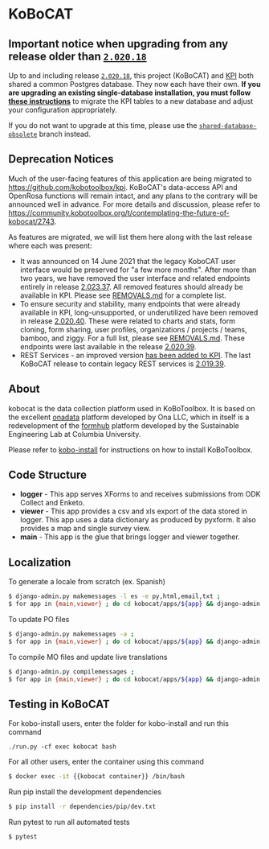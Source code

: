 # KoBoCAT

## Important notice when upgrading from any release older than [`2.020.18`](https://github.com/kobotoolbox/kobocat/releases/tag/2.020.18)

Up to and including release [`2.020.18`](https://github.com/kobotoolbox/kobocat/releases/tag/2.020.18), this project (KoBoCAT) and [KPI](https://github.com/kobotoolbox/kpi) both shared a common Postgres database. They now each have their own. **If you are upgrading an existing single-database installation, you must follow [these instructions](https://community.kobotoolbox.org/t/upgrading-to-separate-databases-for-kpi-and-kobocat/7202)** to migrate the KPI tables to a new database and adjust your configuration appropriately.

If you do not want to upgrade at this time, please use the [`shared-database-obsolete`](https://github.com/kobotoolbox/kobocat/tree/shared-database-obsolete) branch instead.

## Deprecation Notices

Much of the user-facing features of this application are being migrated
to <https://github.com/kobotoolbox/kpi>. KoBoCAT's data-access API and
OpenRosa functions will remain intact, and any plans to the contrary
will be announced well in advance. For more details and discussion,
please refer to
<https://community.kobotoolbox.org/t/contemplating-the-future-of-kobocat/2743>.

As features are migrated, we will list them here along with the last
release where each was present:

  - It was announced on 14 June 2021 that the legacy KoboCAT user interface
    would be preserved for "a few more months". After more than two years, we
    have removed the user interface and related endpoints entirely in release
    [2.023.37](https://github.com/kobotoolbox/kobocat/releases/tag/2.023.37).
    All removed features should already be available in KPI. Please see
    [REMOVALS.md](REMOVALS.md) for a complete list.
  - To ensure security and stability, many endpoints that were already
    available in KPI, long-unsupported, or underutilized have been removed in
    release
    [2.020.40](https://github.com/kobotoolbox/kobocat/releases/tag/2.020.40).
    These were related to charts and stats, form cloning, form sharing, user
    profiles, organizations / projects / teams, bamboo, and ziggy. For a full
    list, please see [REMOVALS.md](REMOVALS.md). These endpoints were last
    available in the release
    [2.020.39](https://github.com/kobotoolbox/kobocat/releases/tag/2.020.39).
  - REST Services - an improved version [has been added to
    KPI](https://github.com/kobotoolbox/kpi/pull/1864). The last KoBoCAT
    release to contain legacy REST services is
    [2.019.39](https://github.com/kobotoolbox/kobocat/releases/tag/2.019.39).

## About

kobocat is the data collection platform used in KoBoToolbox. It is based
on the excellent [onadata](http://github.com/onaio/onadata) platform
developed by Ona LLC, which in itself is a redevelopment of the
[formhub](http://github.com/SEL-Columbia/formhub) platform developed by
the Sustainable Engineering Lab at Columbia University.

Please refer to
[kobo-install](https://github.com/kobotoolbox/kobo-install) for
instructions on how to install KoBoToolbox.

## Code Structure

  - **logger** - This app serves XForms to and receives submissions from
    ODK Collect and Enketo.
  - **viewer** - This app provides a csv and xls export of the data
    stored in logger. This app uses a data dictionary as produced by
    pyxform. It also provides a map and single survey view.
  - **main** - This app is the glue that brings logger and viewer
    together.

## Localization

To generate a locale from scratch (ex. Spanish)

``` sh
$ django-admin.py makemessages -l es -e py,html,email,txt ;
$ for app in {main,viewer} ; do cd kobocat/apps/${app} && django-admin.py makemessages -d djangojs -l es && cd - ; done
```

To update PO files

``` sh
$ django-admin.py makemessages -a ;
$ for app in {main,viewer} ; do cd kobocat/apps/${app} && django-admin.py makemessages -d djangojs -a && cd - ; done
```

To compile MO files and update live translations

``` sh
$ django-admin.py compilemessages ;
$ for app in {main,viewer} ; do cd kobocat/apps/${app} && django-admin.py compilemessages && cd - ; done
```
## Testing in KoBoCAT

For kobo-install users, enter the folder for kobo-install and run this command

```
./run.py -cf exec kobocat bash
```

For all other users, enter the container using this command

``` sh
$ docker exec -it {{kobocat container}} /bin/bash
```

Run pip install the development dependencies

``` sh
$ pip install -r dependencies/pip/dev.txt
```

Run pytest to run all automated tests

``` sh
$ pytest
```
